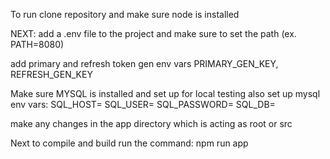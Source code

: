 To run clone repository and make sure node is installed

NEXT: add a .env file to the project and make sure to set the path (ex. PATH=8080)

add primary and refresh token gen env vars PRIMARY_GEN_KEY, REFRESH_GEN_KEY

Make sure MYSQL is installed and set up for local testing also set up mysql env vars:
SQL_HOST=
SQL_USER=
SQL_PASSWORD=
SQL_DB=

make any changes in the app directory which is acting as root or src

Next to compile and build run the command: npm run app
